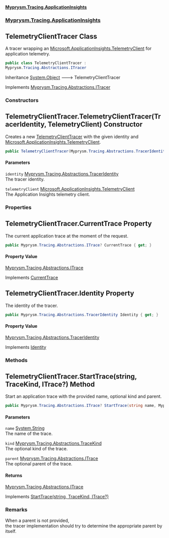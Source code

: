 #### [Myprysm.Tracing.ApplicationInsights](index.md 'index')
### [Myprysm.Tracing.ApplicationInsights](index.md#Myprysm_Tracing_ApplicationInsights 'Myprysm.Tracing.ApplicationInsights')
## TelemetryClientTracer Class
A tracer wrapping an [Microsoft.ApplicationInsights.TelemetryClient](https://docs.microsoft.com/en-us/dotnet/api/Microsoft.ApplicationInsights.TelemetryClient 'Microsoft.ApplicationInsights.TelemetryClient') for application telemetry.  
```csharp
public class TelemetryClientTracer :
Myprysm.Tracing.Abstractions.ITracer
```

Inheritance [System.Object](https://docs.microsoft.com/en-us/dotnet/api/System.Object 'System.Object') &#129106; TelemetryClientTracer  

Implements [Myprysm.Tracing.Abstractions.ITracer](https://docs.microsoft.com/en-us/dotnet/api/Myprysm.Tracing.Abstractions.ITracer 'Myprysm.Tracing.Abstractions.ITracer')  
### Constructors
<a name='Myprysm_Tracing_ApplicationInsights_TelemetryClientTracer_TelemetryClientTracer(Myprysm_Tracing_Abstractions_TracerIdentity_Microsoft_ApplicationInsights_TelemetryClient)'></a>
## TelemetryClientTracer.TelemetryClientTracer(TracerIdentity, TelemetryClient) Constructor
Creates a new [TelemetryClientTracer](Myprysm_Tracing_ApplicationInsights_TelemetryClientTracer.md 'Myprysm.Tracing.ApplicationInsights.TelemetryClientTracer') with the given identity and [Microsoft.ApplicationInsights.TelemetryClient](https://docs.microsoft.com/en-us/dotnet/api/Microsoft.ApplicationInsights.TelemetryClient 'Microsoft.ApplicationInsights.TelemetryClient').  
```csharp
public TelemetryClientTracer(Myprysm.Tracing.Abstractions.TracerIdentity identity, Microsoft.ApplicationInsights.TelemetryClient telemetryClient);
```
#### Parameters
<a name='Myprysm_Tracing_ApplicationInsights_TelemetryClientTracer_TelemetryClientTracer(Myprysm_Tracing_Abstractions_TracerIdentity_Microsoft_ApplicationInsights_TelemetryClient)_identity'></a>
`identity` [Myprysm.Tracing.Abstractions.TracerIdentity](https://docs.microsoft.com/en-us/dotnet/api/Myprysm.Tracing.Abstractions.TracerIdentity 'Myprysm.Tracing.Abstractions.TracerIdentity')  
The tracer identity.
  
<a name='Myprysm_Tracing_ApplicationInsights_TelemetryClientTracer_TelemetryClientTracer(Myprysm_Tracing_Abstractions_TracerIdentity_Microsoft_ApplicationInsights_TelemetryClient)_telemetryClient'></a>
`telemetryClient` [Microsoft.ApplicationInsights.TelemetryClient](https://docs.microsoft.com/en-us/dotnet/api/Microsoft.ApplicationInsights.TelemetryClient 'Microsoft.ApplicationInsights.TelemetryClient')  
The Application Insights telemetry client.
  
  
### Properties
<a name='Myprysm_Tracing_ApplicationInsights_TelemetryClientTracer_CurrentTrace'></a>
## TelemetryClientTracer.CurrentTrace Property
The current application trace at the moment of the request.  
```csharp
public Myprysm.Tracing.Abstractions.ITrace? CurrentTrace { get; }
```
#### Property Value
[Myprysm.Tracing.Abstractions.ITrace](https://docs.microsoft.com/en-us/dotnet/api/Myprysm.Tracing.Abstractions.ITrace 'Myprysm.Tracing.Abstractions.ITrace')

Implements [CurrentTrace](https://docs.microsoft.com/en-us/dotnet/api/Myprysm.Tracing.Abstractions.ITracer.CurrentTrace 'Myprysm.Tracing.Abstractions.ITracer.CurrentTrace')  
  
<a name='Myprysm_Tracing_ApplicationInsights_TelemetryClientTracer_Identity'></a>
## TelemetryClientTracer.Identity Property
The identity of the tracer.  
```csharp
public Myprysm.Tracing.Abstractions.TracerIdentity Identity { get; }
```
#### Property Value
[Myprysm.Tracing.Abstractions.TracerIdentity](https://docs.microsoft.com/en-us/dotnet/api/Myprysm.Tracing.Abstractions.TracerIdentity 'Myprysm.Tracing.Abstractions.TracerIdentity')

Implements [Identity](https://docs.microsoft.com/en-us/dotnet/api/Myprysm.Tracing.Abstractions.ITracer.Identity 'Myprysm.Tracing.Abstractions.ITracer.Identity')  
  
### Methods
<a name='Myprysm_Tracing_ApplicationInsights_TelemetryClientTracer_StartTrace(string_Myprysm_Tracing_Abstractions_TraceKind_Myprysm_Tracing_Abstractions_ITrace_)'></a>
## TelemetryClientTracer.StartTrace(string, TraceKind, ITrace?) Method
Start an application trace with the provided name, optional kind and parent.  
```csharp
public Myprysm.Tracing.Abstractions.ITrace? StartTrace(string name, Myprysm.Tracing.Abstractions.TraceKind kind=Myprysm.Tracing.Abstractions.TraceKind.Internal, Myprysm.Tracing.Abstractions.ITrace? parent=null);
```
#### Parameters
<a name='Myprysm_Tracing_ApplicationInsights_TelemetryClientTracer_StartTrace(string_Myprysm_Tracing_Abstractions_TraceKind_Myprysm_Tracing_Abstractions_ITrace_)_name'></a>
`name` [System.String](https://docs.microsoft.com/en-us/dotnet/api/System.String 'System.String')  
The name of the trace.
  
<a name='Myprysm_Tracing_ApplicationInsights_TelemetryClientTracer_StartTrace(string_Myprysm_Tracing_Abstractions_TraceKind_Myprysm_Tracing_Abstractions_ITrace_)_kind'></a>
`kind` [Myprysm.Tracing.Abstractions.TraceKind](https://docs.microsoft.com/en-us/dotnet/api/Myprysm.Tracing.Abstractions.TraceKind 'Myprysm.Tracing.Abstractions.TraceKind')  
The optional kind of the trace.
  
<a name='Myprysm_Tracing_ApplicationInsights_TelemetryClientTracer_StartTrace(string_Myprysm_Tracing_Abstractions_TraceKind_Myprysm_Tracing_Abstractions_ITrace_)_parent'></a>
`parent` [Myprysm.Tracing.Abstractions.ITrace](https://docs.microsoft.com/en-us/dotnet/api/Myprysm.Tracing.Abstractions.ITrace 'Myprysm.Tracing.Abstractions.ITrace')  
The optional parent of the trace.
  
#### Returns
[Myprysm.Tracing.Abstractions.ITrace](https://docs.microsoft.com/en-us/dotnet/api/Myprysm.Tracing.Abstractions.ITrace 'Myprysm.Tracing.Abstractions.ITrace')  

Implements [StartTrace(string, TraceKind, ITrace?)](https://docs.microsoft.com/en-us/dotnet/api/Myprysm.Tracing.Abstractions.ITracer.StartTrace#Myprysm_Tracing_Abstractions_ITracer_StartTrace_System_String,Myprysm_Tracing_Abstractions_TraceKind,Myprysm_Tracing_Abstractions_ITrace_ 'Myprysm.Tracing.Abstractions.ITracer.StartTrace(System.String,Myprysm.Tracing.Abstractions.TraceKind,Myprysm.Tracing.Abstractions.ITrace)')  
### Remarks
When a parent is not provided,  
the tracer implementation should try to determine the appropriate parent by itself.  
  
